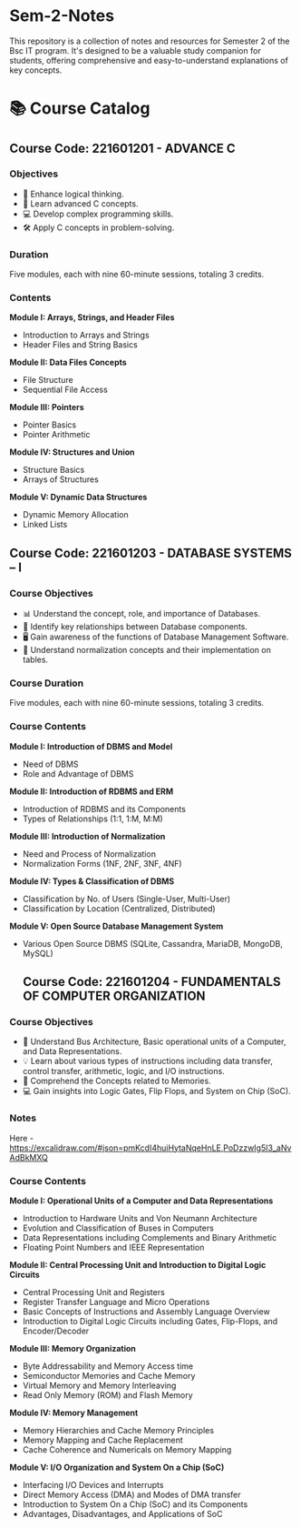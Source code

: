 # Sem-2-Notes
This repository is a collection of notes and resources for Semester 2 of the Bsc IT program. It's designed to be a valuable study companion for students, offering comprehensive and easy-to-understand explanations of key concepts.
# 📚 Course Catalog

## Course Code: 221601201 - ADVANCE C

### Objectives
- 🧠 Enhance logical thinking.
- 📖 Learn advanced C concepts.
- 💻 Develop complex programming skills.
- 🛠️ Apply C concepts in problem-solving.

### Duration
Five modules, each with nine 60-minute sessions, totaling 3 credits.

### Contents

**Module I: Arrays, Strings, and Header Files**
- Introduction to Arrays and Strings
- Header Files and String Basics

**Module II: Data Files Concepts**
- File Structure
- Sequential File Access

**Module III: Pointers**
- Pointer Basics
- Pointer Arithmetic

**Module IV: Structures and Union**
- Structure Basics
- Arrays of Structures

**Module V: Dynamic Data Structures**
- Dynamic Memory Allocation
- Linked Lists

## Course Code: 221601203 - DATABASE SYSTEMS – I

### Course Objectives
- 📊 Understand the concept, role, and importance of Databases.
- 🔄 Identify key relationships between Database components.
- 🖥️ Gain awareness of the functions of Database Management Software.
- 📏 Understand normalization concepts and their implementation on tables.

### Course Duration
Five modules, each with nine 60-minute sessions, totaling 3 credits.

### Course Contents

**Module I: Introduction of DBMS and Model**
- Need of DBMS
- Role and Advantage of DBMS

**Module II: Introduction of RDBMS and ERM**
- Introduction of RDBMS and its Components
- Types of Relationships (1:1, 1:M, M:M)

**Module III: Introduction of Normalization**
- Need and Process of Normalization
- Normalization Forms (1NF, 2NF, 3NF, 4NF)

**Module IV: Types & Classification of DBMS**
- Classification by No. of Users (Single-User, Multi-User)
- Classification by Location (Centralized, Distributed)

**Module V: Open Source Database Management System**
- Various Open Source DBMS (SQLite, Cassandra, MariaDB, MongoDB, MySQL)

  ## Course Code: 221601204 - FUNDAMENTALS OF COMPUTER ORGANIZATION

### Course Objectives
- 🚌 Understand Bus Architecture, Basic operational units of a Computer, and Data Representations.
- 💡 Learn about various types of instructions including data transfer, control transfer, arithmetic, logic, and I/O instructions.
- 🧠 Comprehend the Concepts related to Memories.
- 💻 Gain insights into Logic Gates, Flip Flops, and System on Chip (SoC).

### Notes
Here - https://excalidraw.com/#json=pmKcdI4huiHytaNqeHnLE,PoDzzwIg5I3_aNvAdBkMXQ

### Course Contents

**Module I: Operational Units of a Computer and Data Representations**
- Introduction to Hardware Units and Von Neumann Architecture
- Evolution and Classification of Buses in Computers
- Data Representations including Complements and Binary Arithmetic
- Floating Point Numbers and IEEE Representation

**Module II: Central Processing Unit and Introduction to Digital Logic Circuits**
- Central Processing Unit and Registers
- Register Transfer Language and Micro Operations
- Basic Concepts of Instructions and Assembly Language Overview
- Introduction to Digital Logic Circuits including Gates, Flip-Flops, and Encoder/Decoder

**Module III: Memory Organization**
- Byte Addressability and Memory Access time
- Semiconductor Memories and Cache Memory
- Virtual Memory and Memory Interleaving
- Read Only Memory (ROM) and Flash Memory

**Module IV: Memory Management**
- Memory Hierarchies and Cache Memory Principles
- Memory Mapping and Cache Replacement
- Cache Coherence and Numericals on Memory Mapping

**Module V: I/O Organization and System On a Chip (SoC)**
- Interfacing I/O Devices and Interrupts
- Direct Memory Access (DMA) and Modes of DMA transfer
- Introduction to System On a Chip (SoC) and its Components
- Advantages, Disadvantages, and Applications of SoC
